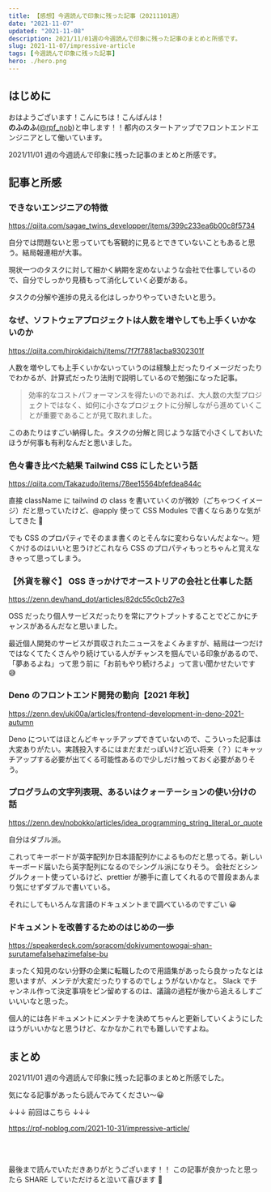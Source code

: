 ```yaml
---
title: 【感想】今週読んで印象に残った記事（20211101週）
date: "2021-11-07"
updated: "2021-11-08"
description: 2021/11/01週の今週読んで印象に残った記事のまとめと所感です。
slug: 2021-11-07/impressive-article
tags: [今週読んで印象に残った記事]
hero: ./hero.png
---
```


## はじめに

おはようございます！こんにちは！こんばんは！<br>
**のふのふ**([@rpf_nob](https://twitter.com/rpf_nob))と申します！！都内のスタートアップでフロントエンドエンジニアとして働いています。

2021/11/01 週の今週読んで印象に残った記事のまとめと所感です。

## 記事と所感

### できないエンジニアの特徴

https://qiita.com/sagae_twins_developper/items/399c233ea6b00c8f5734

自分では問題ないと思っていても客観的に見るとできていないこともあると思う。結局報連相が大事。

現状一つのタスクに対して細かく納期を定めないような会社で仕事しているので、自分でしっかり見積もって消化していく必要がある。

タスクの分解や進捗の見える化はしっかりやっていきたいと思う。

### なぜ、ソフトウェアプロジェクトは人数を増やしても上手くいかないのか

https://qiita.com/hirokidaichi/items/7f7f7881acba9302301f

人数を増やしても上手くいかないっていうのは経験上だったりイメージだったりでわかるが、計算式だったり法則で説明しているので勉強になった記事。

> 効率的なコストパフォーマンスを得たいのであれば、大人数の大型プロジェクトではなく、如何に小さなプロジェクトに分解しながら進めていくことが重要であることが見て取れました。

このあたりはすごい納得した。タスクの分解と同じような話で小さくしておいたほうが何事も有利なんだと思いました。

### 色々書き比べた結果 Tailwind CSS にしたという話

https://qiita.com/Takazudo/items/78ee15564bfefdea844c

直接 className に tailwind の class を書いていくのが微妙（ごちゃつくイメージ）だと思っていたけど、@apply 使って CSS Modules で書くならありな気がしてきた 🤔

でも CSS のプロパティでそのまま書くのとそんなに変わらないんだよな〜。短くかけるのはいいと思うけどこれなら CSS のプロパティもっとちゃんと覚えなきゃって思ってしまう。

### 【外貨を稼ぐ】 OSS きっかけでオーストリアの会社と仕事した話

https://zenn.dev/hand_dot/articles/82dc55c0cb27e3

OSS だったり個人サービスだったりを常にアウトプットすることでどこかにチャンスがあるんだなと思いました。

最近個人開発のサービスが買収されたニュースをよくみますが、結局は一つだけではなくてたくさんやり続けている人がチャンスを掴んでいる印象があるので、「夢あるよね」って思う前に「お前もやり続けろよ」って言い聞かせたいです 😅

### Deno のフロントエンド開発の動向【2021 年秋】

https://zenn.dev/uki00a/articles/frontend-development-in-deno-2021-autumn

Deno についてはほとんどキャッチアップできていないので、こういった記事は大変ありがたい。実践投入するにはまだまだっぽいけど近い将来（？）にキャッチアップする必要が出てくる可能性あるので少しだけ触っておく必要がありそう。

### プログラムの文字列表現、あるいはクォーテーションの使い分けの話

https://zenn.dev/nobokko/articles/idea_programming_string_literal_or_quote

自分はダブル派。

これってキーボードが英字配列か日本語配列かによるものだと思ってる。新しいキーボード届いたら英字配列になるのでシングル派になりそう。
会社だとシングルクォート使っているけど、prettier が勝手に直してくれるので普段まあんまり気にせずダブルで書いている。

それにしてもいろんな言語のドキュメントまで調べているのですごい 😀

### ドキュメントを改善するためのはじめの一歩

https://speakerdeck.com/soracom/dokiyumentowogai-shan-surutamefalsehazimefalse-bu

まったく知見のない分野の企業に転職したので用語集があったら良かったなとは思いますが、メンテが大変だったりするのでしょうがないかなと。
Slack でチャンネル作って決定事項をピン留めするのは、議論の過程が後から追えるしすごいいいなと思った。

個人的には各ドキュメントにメンテナを決めてちゃんと更新していくようにしたほうがいいかなと思うけど、なかなかこれでも難しいですよね。

## まとめ

2021/11/01 週の今週読んで印象に残った記事のまとめと所感でした。

気になる記事があったら読んでみてください〜😀

↓↓↓ 前回はこちら ↓↓↓

https://rpf-noblog.com/2021-10-31/impressive-article/

<br>
<br>

最後まで読んでいただきありがとうございます！！
この記事が良かったと思ったら SHARE していただけると泣いて喜びます 🤣

